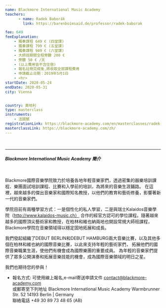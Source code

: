 ```yaml
---
name: Blackmore International Music Academy
teachers:
      - name: Radek Baborák
        link: https://barenboimsaid.de/professor/radek-baborak

fee: 649
feeExplanation: 
    - 獨奏課程 649 € (四堂課)
    - 獨奏課程 799 € (五堂課)
    - 獨奏課程 949 € (六堂課)
    - 大師班期間全程旁聽 200 € 
    - 旁聽 50 € /天   
    - (以上費用皆不含住宿)
    - 報名註冊完成後,將收取全部課程費用
    - 申請截止日期：2019年5月1日
    - <hr>
startDate: 2020-05-24
endDate: 2020-05-31
city: Vienna 
      

country: 奧地利
type: masterclass
instruments:
    - 法國號
registrationLink: https://blackmore-academy.com/en/masterclasses/radek-baborak
masterclassLink: https://blackmore-academy.com/zh/
---
```

<br>
<hr/>




###### __Blackmore International Music Academy 簡介__<br>  
<br>
Blackmore國際音樂學院致力於培養各地年輕音樂家們，透過密集的器樂培訓課程、樂團面試培訓課程、比賽和入學前的培訓，為將來的音樂生涯鋪路。
在這裡，越來越多的傑出音樂家和國際知名教授，以他們的教育和藝術修養，影響著新一代的音樂家們。<br>

學院目前有兩種學習方式：一是個性化的私人學習，二是與瑞士Kalaidos音樂學院（http://www.kalaidos-music.ch）
合作的經官方認可的學位課程。隨著越來越多的國際頂尖藝術家和教授，在柏林和維也納兩地也開設常規大師班課程，
Blackmore學院在音樂領域得以穩定固地拓展和成長。

我們發起組織了DEBUT BERLIN和DEBUT HAMBURG兩大音樂比賽，以及其他多個在柏林和維也納的國際音樂比賽，以此來支持年輕的藝術家們，
拓展他們的國際音樂職業生涯，使他們有機會成為國際樂團的重要成員。
為年輕的音樂家們提供了眾多公開演奏和拓展音樂技能的機會，成為國際音樂領域的明日之星。

我們也期待您的參與！


- 報名方式: 
可使用線上報名,e-mail寄送申請文件 contact@blackmore-academy.com <br>
或郵寄至下列地址
Blackmore International Music Academy
Warmbrunner Str. 52
14193 Berlin | Germany <br>
聯絡電話 +49 30 89 73 48 65 (AB)

